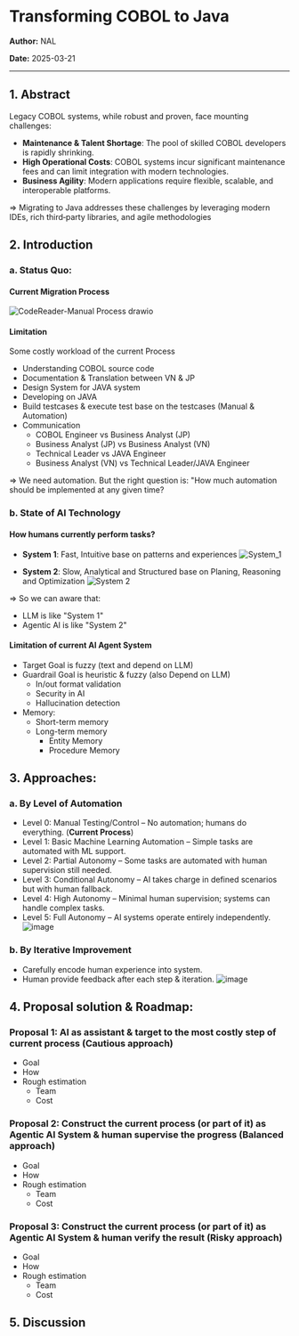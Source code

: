 # Transforming COBOL to Java

**Author:** NAL

**Date:** 2025-03-21

---

## 1. Abstract
Legacy COBOL systems, while robust and proven, face mounting challenges:
- **Maintenance & Talent Shortage**: The pool of skilled COBOL developers is rapidly shrinking.
- **High Operational Costs**: COBOL systems incur significant maintenance fees and can limit integration with modern technologies.
- **Business Agility**: Modern applications require flexible, scalable, and interoperable platforms.

=> Migrating to Java addresses these challenges by leveraging modern IDEs, rich third‑party libraries, and agile methodologies


## 2. Introduction

### a. Status Quo:

#### **Current Migration Process**
![CodeReader-Manual Process drawio](https://github.com/user-attachments/assets/05fe02fa-28bf-4c6d-8463-3264f8403eb9)

#### **Limitation**
Some costly workload of the current Process
- Understanding COBOL source code
- Documentation & Translation between VN & JP
- Design System for JAVA system
- Developing on JAVA
- Build testcases & execute test base on the testcases (Manual & Automation)
- Communication
    - COBOL Engineer vs Business Analyst (JP)
    - Business Analyst (JP) vs Business Analyst (VN)
    - Technical Leader vs JAVA Engineer
    - Business Analyst (VN) vs Technical Leader/JAVA Engineer

=> We need automation. But the right question is: "How much automation should be implemented at any given time?

### b. State of AI Technology

#### How humans currently perform tasks?

- **System 1**: Fast, Intuitive base on patterns and experiences
![System_1](https://github.com/user-attachments/assets/c3c6860a-9348-483f-8580-d4ec3f6999dc)

- **System 2**: Slow, Analytical and Structured base on Planing, Reasoning and Optimization
![System 2](https://github.com/user-attachments/assets/dc128f92-970c-4f06-a60d-5eeebe372d41)



=> So we can aware that:
- LLM is like "System 1"
- Agentic AI is like "System 2"

#### Limitation of current AI Agent System
- Target Goal is fuzzy (text and depend on LLM)
- Guardrail Goal is heuristic & fuzzy (also Depend on LLM)
    - In/out format validation
    - Security in AI
    - Hallucination detection
- Memory:
    - Short-term memory
    - Long-term memory
      - Entity Memory
      - Procedure Memory
     
## 3. Approaches:
### a. By Level of Automation
- Level 0: Manual Testing/Control – No automation; humans do everything. (**Current Process**) 
- Level 1: Basic Machine Learning Automation – Simple tasks are automated with ML support.
- Level 2: Partial Autonomy – Some tasks are automated with human supervision still needed.
- Level 3: Conditional Autonomy – AI takes charge in defined scenarios but with human fallback.
- Level 4: High Autonomy – Minimal human supervision; systems can handle complex tasks.
- Level 5: Full Autonomy – AI systems operate entirely independently.
![image](https://github.com/user-attachments/assets/e6d71f51-371f-439a-81f6-06ea784daf8c)

### b. By Iterative Improvement
- Carefully encode human experience into system.
- Human provide feedback after each step & iteration.
![image](https://github.com/user-attachments/assets/68ecd5df-b128-4f6c-8135-79da1d798639)


## 4. Proposal solution & Roadmap:
### Proposal 1: AI as assistant & target to the most costly step of current process (**Cautious approach**)
- Goal
- How
- Rough estimation
    - Team
    - Cost 

### Proposal 2: Construct the current process (or part of it) as Agentic AI System & human supervise the progress (**Balanced approach**)
- Goal
- How
- Rough estimation
    - Team
    - Cost

### Proposal 3: Construct the current process (or part of it) as Agentic AI System & human verify the result (**Risky approach**)
- Goal
- How
- Rough estimation
    - Team
    - Cost

## 5. Discussion

